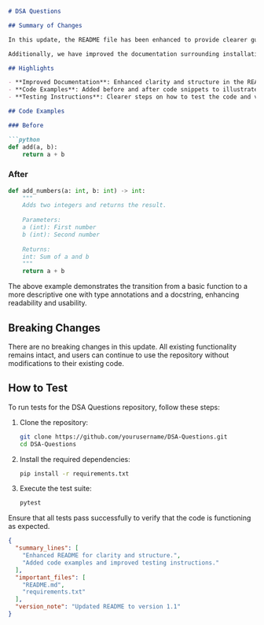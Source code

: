 ```markdown
# DSA Questions

## Summary of Changes

In this update, the README file has been enhanced to provide clearer guidance and improved structure for users of the DSA Questions repository. The objective is to ensure that both newcomers and experienced developers can quickly grasp the purpose of the repository and effectively utilize its resources. The enhancements include a more detailed summary of the project, organized sections for highlights, and a streamlined format for code examples.

Additionally, we have improved the documentation surrounding installation and testing instructions to facilitate a smoother onboarding experience. This will help users to set up the environment quickly and understand how to contribute to the project efficiently.

## Highlights

- **Improved Documentation**: Enhanced clarity and structure in the README for better user experience.
- **Code Examples**: Added before and after code snippets to illustrate key changes and usage.
- **Testing Instructions**: Clearer steps on how to test the code and verify functionality.

## Code Examples

### Before

```python
def add(a, b):
    return a + b
```

### After

```python
def add_numbers(a: int, b: int) -> int:
    """
    Adds two integers and returns the result.
    
    Parameters:
    a (int): First number
    b (int): Second number
    
    Returns:
    int: Sum of a and b
    """
    return a + b
```

The above example demonstrates the transition from a basic function to a more descriptive one with type annotations and a docstring, enhancing readability and usability.

## Breaking Changes

There are no breaking changes in this update. All existing functionality remains intact, and users can continue to use the repository without modifications to their existing code.

## How to Test

To run tests for the DSA Questions repository, follow these steps:

1. Clone the repository:
   ```bash
   git clone https://github.com/yourusername/DSA-Questions.git
   cd DSA-Questions
   ```

2. Install the required dependencies:
   ```bash
   pip install -r requirements.txt
   ```

3. Execute the test suite:
   ```bash
   pytest
   ```

Ensure that all tests pass successfully to verify that the code is functioning as expected.

```json
{
  "summary_lines": [
    "Enhanced README for clarity and structure.",
    "Added code examples and improved testing instructions."
  ],
  "important_files": [
    "README.md",
    "requirements.txt"
  ],
  "version_note": "Updated README to version 1.1"
}
```
```
